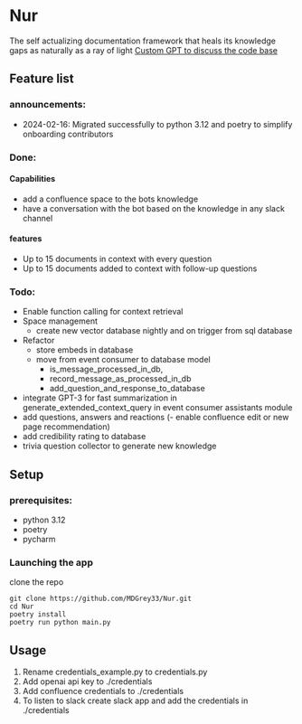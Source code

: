 # Nur
The self actualizing documentation framework that heals its knowledge gaps as naturally as a ray of light
[Custom GPT to discuss the code base](https://chat.openai.com/g/g-zKBLXtfrD-shams-nur)
## Feature list
### announcements:
- 2024-02-16: Migrated successfully to python 3.12 and poetry to simplify onboarding contributors
### Done:
#### Capabilities
- add a confluence space to the bots knowledge
- have a conversation with the bot based on the knowledge in any slack channel
#### features
- Up to 15 documents in context with every question
- Up to 15 documents added to context with follow-up questions

### Todo:
- Enable function calling for context retrieval
- Space management
  - create new vector database nightly and on trigger from sql database
- Refactor
  - store embeds in database
  - move from event consumer to database model
    - is_message_processed_in_db, 
    - record_message_as_processed_in_db 
    - add_question_and_response_to_database
- integrate GPT-3 for fast summarization in generate_extended_context_query in event consumer assistants module
- add questions, answers and reactions (- enable confluence edit or new page recommendation)
- add credibility rating to database 
- trivia question collector to generate new knowledge



## Setup
### prerequisites:
- python 3.12
- poetry
- pycharm
### Launching the app
clone the repo

````
git clone https://github.com/MDGrey33/Nur.git
cd Nur
poetry install
poetry run python main.py
````

## Usage
1. Rename credentials_example.py to credentials.py
2. Add openai api key to ./credentials
2. Add confluence credentials to ./credentials
3. To listen to slack create slack app and add the credentials in ./credentials
